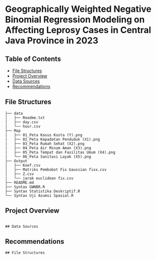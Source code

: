 # Geographically Weighted Negative Binomial Regression Modeling on Affecting Leprosy Cases in Central Java Province in 2023

## Table of Contents

- [File Structures](##File-Structures)
- [Project Overview](##project-overview)
- [Data Sources](##data-sources)
- [Recommendations](##recommendations)

## File Structures
```
├── data
│   ├── Readme.txt
│   ├── day.csv
|   └── hour.csv
├── Map
|   ├── 01_Peta Kasus Kusta (Y).png
|   ├── 02_Peta Kepadatan Penduduk (X1).png
|   ├── 03_Peta Rumah Sehat (X2).png
|   ├── 04_Peta Air Minum Aman (X3).png
|   ├── 05_Peta Tempat dan Fasilitas Umum (X4).png
|   └── 06_Peta Sanitasi Layak (X5).png
├── Output
│   ├── Koef.csv
│   ├── Matriks Pembobot Fix Gaussian fixx.csv
│   ├── Z.csv
|   └── jarak euclidean fix.csv
├── README.md
├── Syntax GWNBR.R
├── Syntax Statistika Deskriptif.R
└── Syntax Uji Asumsi Spasial.R
```

## Project Overview
```

## Data Sources
```

## Recommendations
```
## File Structures
```
